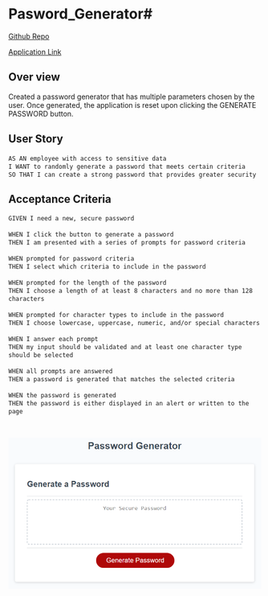 # Pasword_Generator# 

[Github Repo](https://github.com/kylegrabski/Pasword_Generator)

[Application Link](https://kylegrabski.github.io/Pasword_Generator/)


## Over view

Created a password generator that has multiple parameters chosen by the user. Once generated, the application is reset upon clicking the GENERATE PASSWORD button.



## User Story

```
AS AN employee with access to sensitive data
I WANT to randomly generate a password that meets certain criteria
SO THAT I can create a strong password that provides greater security
```

## Acceptance Criteria

```
GIVEN I need a new, secure password

WHEN I click the button to generate a password
THEN I am presented with a series of prompts for password criteria

WHEN prompted for password criteria
THEN I select which criteria to include in the password

WHEN prompted for the length of the password
THEN I choose a length of at least 8 characters and no more than 128 characters

WHEN prompted for character types to include in the password
THEN I choose lowercase, uppercase, numeric, and/or special characters

WHEN I answer each prompt
THEN my input should be validated and at least one character type should be selected

WHEN all prompts are answered
THEN a password is generated that matches the selected criteria

WHEN the password is generated
THEN the password is either displayed in an alert or written to the page
```

</br>

![The Password Generator application displays a red button to "Generate Password".](./Assets/03-javascript-homework-demo.png)
